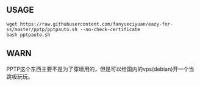 ## USAGE
```shell
wget https://raw.githubusercontent.com/fanyueciyuan/eazy-for-ss/master/pptp/pptpauto.sh --no-check-certificate
bash pptpauto.sh
```
## WARN
PPTP这个东西主要不是为了穿墙用的，但是可以给国内的vps(debian)开一个当跳板玩玩。
